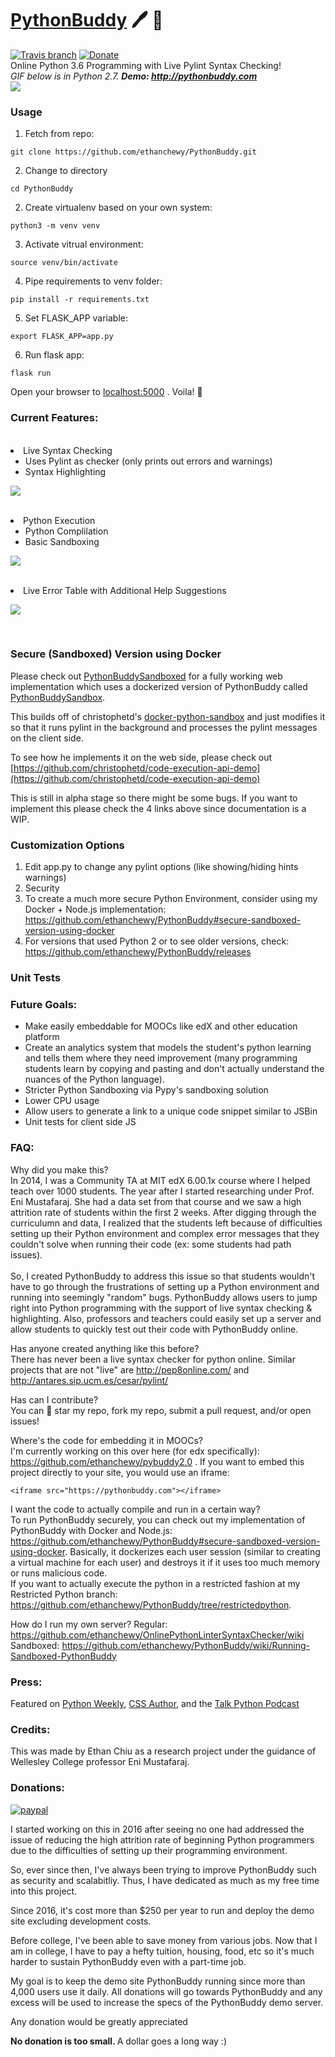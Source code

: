 # <a href="http://pythonbuddy.com">PythonBuddy</a> 🖊️ 🐍
[![Travis branch](https://img.shields.io/travis/rust-lang/rust/master.svg)](https://travis-ci.org/ethanchewy/OnlinePythonLinterSyntaxChecker)
[![Donate](https://img.shields.io/badge/Donate-PayPal-green.svg)](http://paypal.me/Ethan302)
<br>
Online Python 3.6 Programming with Live Pylint Syntax Checking!
<br>
<i>
  GIF below is in Python 2.7. <b>Demo: http://pythonbuddy.com </b>
</i>
<br>
![](gifs/pybuddy.gif)

### Usage
1) Fetch from repo:
  ```
  git clone https://github.com/ethanchewy/PythonBuddy.git
  ```
2) Change to directory
  ```
  cd PythonBuddy
  ```
2) Create virtualenv based on your own system:
  ```
  python3 -m venv venv
  ```
3) Activate vitrual environment:
  ```
  source venv/bin/activate
  ```
4) Pipe requirements to venv folder:
  ```
  pip install -r requirements.txt
  ```
5) Set FLASK_APP variable:
  ```
  export FLASK_APP=app.py
  ```
6) Run flask app:
  ```
  flask run
  ```
  Open your browser to [localhost:5000](http://localhost:5000) . Voila! 🎉
### Current Features:
<br>
<li>Live Syntax Checking
  <ul>
    <li>Uses Pylint as checker (only prints out errors and warnings)</li>
    <li>Syntax Highlighting</li>
  </ul>
</li>

![](gifs/pybuddy2.gif)

<br>
<li>Python Execution
  <ul>
    <li>Python Complilation</li>
    <li>Basic Sandboxing</li>
  </ul>
</li>

![](gifs/pybuddy3.gif)

<br>
<li>Live Error Table with Additional Help Suggestions</li>

![](gifs/pybuddy4.gif)

<br>

### Secure (Sandboxed) Version using Docker
Please check out [PythonBuddySandboxed](https://github.com/ethanchewy/PythonBuddySandboxed) for a fully working web implementation which uses a dockerized version of PythonBuddy called [PythonBuddySandbox](https://github.com/christophetd/docker-python-sandbox). 

This builds off of christophetd's [docker-python-sandbox](https://github.com/christophetd/docker-python-sandbox) and just modifies it so that it runs pylint in the background and processes the pylint messages on the client side.

To see how he implements it on the web side, please check out [https://github.com/christophetd/code-execution-api-demo](https://github.com/christophetd/code-execution-api-demo) 

This is still in alpha stage so there might be some bugs. If you want to implement this please check the 4 links above since documentation is a WIP.


### Customization Options

1. Edit app.py to change any pylint options (like showing/hiding hints warnings)
2. Security
 1. To create a much more secure Python Environment, consider using my Docker + Node.js implementation: https://github.com/ethanchewy/PythonBuddy#secure-sandboxed-version-using-docker
3. For versions that used Python 2 or to see older versions, check: https://github.com/ethanchewy/PythonBuddy/releases

### Unit Tests

### Future Goals:
- Make easily embeddable for MOOCs like edX and other education platform
- Create an analytics system that models the student's python learning and tells them where they need improvement (many programming students learn by copying and pasting and don't actually understand the nuances of the Python language).
- Stricter Python Sandboxing via Pypy's sandboxing solution
- Lower CPU usage
- Allow users to generate a link to a unique code snippet similar to JSBin
- Unit tests for client side JS

### FAQ:
Why did you make this? <br>
In 2014, I was a Community TA at MIT edX 6.00.1x course where I helped teach over 1000 students. The year after I started researching under Prof. Eni Mustafaraj. She had a data set from that course and we saw a high attrition rate of students within the first 2 weeks. After digging through the curriculumn and data, I realized that the students left because of difficulties setting up their Python environment and complex error messages that they couldn't solve when running their code (ex: some students had path issues).  
<br>
So, I created PythonBuddy to address this issue so that students wouldn't have to go through the frustrations of setting up a Python environment and running into seemingly "random" bugs. PythonBuddy allows users to jump right into Python programming with the support of live syntax checking & highlighting. Also, professors and teachers could easily set up a server and allow students to quickly test out their code with PythonBuddy online.

Has anyone created anything like this before? <br>
There has never been a live syntax checker for python online. Similar projects that are not "live" are http://pep8online.com/ and http://antares.sip.ucm.es/cesar/pylint/

Has can I contribute? <br>
You can 🌟 star my repo, fork my repo, submit a pull request, and/or open issues!

Where's the code for embedding it in MOOCs? <br>
I'm currently working on this over here (for edx specifically): https://github.com/ethanchewy/pybuddy2.0 . If you want to embed this project directly to your site, you would use an iframe:
```
<iframe src="https://pythonbuddy.com"></iframe>
```

I want the code to actually compile and run in a certain way?<br>
To run PythonBuddy securely, you can check out my implementation of PythonBuddy with Docker and Node.js: https://github.com/ethanchewy/PythonBuddy#secure-sandboxed-version-using-docker. Basically, it dockerizes each user session (similar to creating a virtual machine for each user) and destroys it if it uses too much memory or runs malicious code. 
<br>
If you want to actually execute the python in a restricted fashion at my Restricted Python branch: https://github.com/ethanchewy/PythonBuddy/tree/restrictedpython. 

How do I run my own server?
Regular: https://github.com/ethanchewy/OnlinePythonLinterSyntaxChecker/wiki 
<br>
Sandboxed: https://github.com/ethanchewy/PythonBuddy/wiki/Running-Sandboxed-PythonBuddy

### Press:
Featured on <a href = "https://twitter.com/PythonWeekly/status/839928984389451777">Python Weekly</a>, <a href ="https://twitter.com/cssauthor/status/841178825924976642">CSS Author</a>, and the <a href ="https://twitter.com/TalkPython/status/858344138420477953">Talk Python Podcast</a>

### Credits:
This was made by Ethan Chiu as a research project under the guidance of Wellesley College professor Eni Mustafaraj.

### Donations:
[![paypal](https://www.paypalobjects.com/en_US/i/btn/btn_donateCC_LG.gif)](http://paypal.me/Ethan302)

I started working on this in 2016 after seeing no one had addressed the issue of reducing the high attrition rate of beginning Python programmers due to the difficulties of setting up their programming environment. 

So, ever since then, I've always been trying to improve PythonBuddy such as security and scalabitliy. Thus, I have dedicated as much as my free time into this project. 

Since 2016, it's cost more than $250 per year to run and deploy the demo site excluding development costs. 

Before college, I've been able to save money from various jobs. Now that I am in college, I have to pay a hefty tuition, housing, food, etc so it's much harder to sustain PythonBuddy even with a part-time job. 

My goal is to keep the demo site PythonBuddy running since more than 4,000 users use it daily. All donations will go towards PythonBuddy and any excess will be used to increase the specs of the PythonBuddy demo server. 

Any donation would be greatly appreciated

<b> No donation is too small. </b> A dollar goes a long way :)
